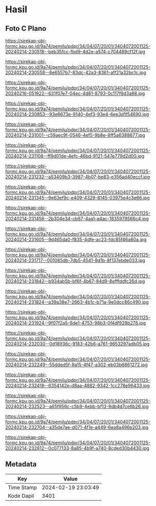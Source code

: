 # Hasil

## Foto C Plano

https://sirekap-obj-formc.kpu.go.id/9a74/pemilu/pdpr/34/04/07/20/01/3404072001125-20240214-230518--beb35fcc-fbd9-4d2e-a574-c704489cf12f.jpg

https://sirekap-obj-formc.kpu.go.id/9a74/pemilu/pdpr/34/04/07/20/01/3404072001125-20240214-230558--8e6557b7-83dc-42a3-8361-aff21a32bc1c.jpg

https://sirekap-obj-formc.kpu.go.id/9a74/pemilu/pdpr/34/04/07/20/01/3404072001125-20240216-051922--631f07e7-04ec-4d81-8793-0c117f9d3a88.jpg

https://sirekap-obj-formc.kpu.go.id/9a74/pemilu/pdpr/34/04/07/20/01/3404072001125-20240214-230853--93e6673e-9140-4ef3-93e4-6ee3d1f54690.jpg

https://sirekap-obj-formc.kpu.go.id/9a74/pemilu/pdpr/34/04/07/20/01/3404072001125-20240214-231001--c59aec9f-0546-4ef5-9b8e-8ff5a6388677.jpg

https://sirekap-obj-formc.kpu.go.id/9a74/pemilu/pdpr/34/04/07/20/01/3404072001125-20240214-231108--ff9d01de-4efc-46bd-9121-547e779d2d00.jpg

https://sirekap-obj-formc.kpu.go.id/9a74/pemilu/pdpr/34/04/07/20/01/3404072001125-20240214-231232--a53409b3-3987-4b07-be83-e356ad40eccf.jpg

https://sirekap-obj-formc.kpu.go.id/9a74/pemilu/pdpr/34/04/07/20/01/3404072001125-20240214-231345--9e63ef9c-e409-4329-8145-03975e4c3e66.jpg

https://sirekap-obj-formc.kpu.go.id/9a74/pemilu/pdpr/34/04/07/20/01/3404072001125-20240214-231456--2b304e34-cb87-4aa1-a4ac-1835978566c4.jpg

https://sirekap-obj-formc.kpu.go.id/9a74/pemilu/pdpr/34/04/07/20/01/3404072001125-20240214-231605--9d465da0-f835-4dfe-ac23-fdc85f46a80a.jpg

https://sirekap-obj-formc.kpu.go.id/9a74/pemilu/pdpr/34/04/07/20/01/3404072001125-20240214-231717--001085db-7db5-4541-8d1b-8f137ebde033.jpg

https://sirekap-obj-formc.kpu.go.id/9a74/pemilu/pdpr/34/04/07/20/01/3404072001125-20240214-231842--b934ab5b-bf6f-4b67-84d9-8efffddfc26d.jpg

https://sirekap-obj-formc.kpu.go.id/9a74/pemilu/pdpr/34/04/07/20/01/3404072001125-20240214-231824--a39a38e7-2663-4b1c-b71a-9e0dcc86c490.jpg

https://sirekap-obj-formc.kpu.go.id/9a74/pemilu/pdpr/34/04/07/20/01/3404072001125-20240214-231924--9f07f2a5-8de1-4753-98b3-0f4df928b278.jpg

https://sirekap-obj-formc.kpu.go.id/9a74/pemilu/pdpr/34/04/07/20/01/3404072001125-20240214-232030--0d18936c-9183-42b6-a761-9653297adb05.jpg

https://sirekap-obj-formc.kpu.go.id/9a74/pemilu/pdpr/34/04/07/20/01/3404072001125-20240214-232249--55dded5f-8a15-4f47-a302-eb03b6861272.jpg

https://sirekap-obj-formc.kpu.go.id/9a74/pemilu/pdpr/34/04/07/20/01/3404072001125-20240214-232418--8354142e-d8aa-4882-9342-1cc278e96433.jpg

https://sirekap-obj-formc.kpu.go.id/9a74/pemilu/pdpr/34/04/07/20/01/3404072001125-20240214-232523--a65f956c-c5b9-4ebb-bf13-9db4d7ce6b26.jpg

https://sirekap-obj-formc.kpu.go.id/9a74/pemilu/pdpr/34/04/07/20/01/3404072001125-20240214-232704--a35de7ae-d071-4f1e-a449-6ea8a496e203.jpg

https://sirekap-obj-formc.kpu.go.id/9a74/pemilu/pdpr/34/04/07/20/01/3404072001125-20240214-232812--0c077133-8a85-4b9f-a740-8cded30b4430.jpg


## Metadata

| Key        | Value               |
| ---------- | ------------------- |
| Time Stamp | 2024-02-19 23:03:49 |
| Kode Dapil | 3401                |



